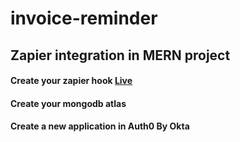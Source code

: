 # invoice-reminder
## Zapier integration in MERN project
#### Create your zapier hook  [Live](https://zapier.com/apps/webhook/integrations)
#### Create your mongodb atlas 
#### Create a new application in Auth0 By Okta 

